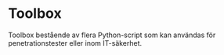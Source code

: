 # Toolbox

Toolbox bestående av flera Python-script som kan användas för penetrationstester eller inom IT-säkerhet.